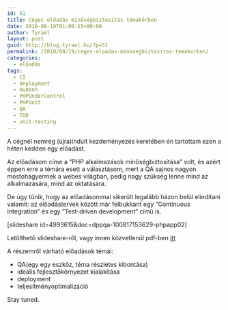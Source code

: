 ```yaml
---
id: 51
title: Céges előadás minőségbiztosítás témakörben
date: 2010-08-19T01:00:15+00:00
author: Tyrael
layout: post
guid: http://blog.tyrael.hu/?p=51
permalink: /2010/08/19/ceges-eloadas-minosegbiztositas-temakorben/
categories:
  - előadás
tags:
  - CI
  - deployment
  - Hudson
  - PHPUnderControl
  - PHPUnit
  - QA
  - TDD
  - unit-testing
---
```

A cégnél nemrég (újra)indult kezdeményezés keretében én tartottam ezen a héten kedden egy előadást.

Az előadásom címe a &#8220;PHP alkalmazások minőségbiztosítása&#8221; volt, és azért éppen erre a témára esett a választásom, mert a QA sajnos nagyon mostohagyermek a webes világban, pedig nagy szükség lenne mind az alkalmazására, mind az oktatására.

De úgy tűnik, hogy az előadásommal sikerült legalább házon belül elindítani valamit: az előadástervek között már felbukkant egy &#8220;Continuous Integration&#8221; és egy &#8220;Test-driven development&#8221; című is.

[slideshare id=4993615&doc=dppqa-100817153629-phpapp02]

Letölthető slideshare-ről, vagy innen közvetlenül pdf-ben [itt](http://tyrael.hu/wp-content/uploads/2010/08/DPP_QA.pdf)

A részemről várható előadások témái:

  * QA(egy egy eszköz, téma részletes kibontása)
  * ideális fejlesztőkörnyezet kialakítása
  * deployment
  * teljesítményoptimalizáció

Stay tuned.